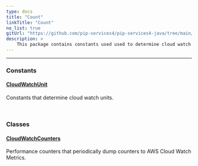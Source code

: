 ```yaml
---
type: docs
title: "Count"
linkTitle: "Count"
no_list: true
gitUrl: "https://github.com/pip-services4/pip-services4-java/tree/main/pip-services4-aws-java"
description: >
    This package contains constants used used to determine cloud watch units and classes used to create performance counters.
---
```

---

<div class="module-body"> 

### Constants

#### [CloudWatchUnit](cloud_watch_unit)
Constants that determine cloud watch units.

<br>

### Classes

#### [CloudWatchCounters](cloud_watch_counters)
Performance counters that periodically dump counters to AWS Cloud Watch Metrics.


</div>


